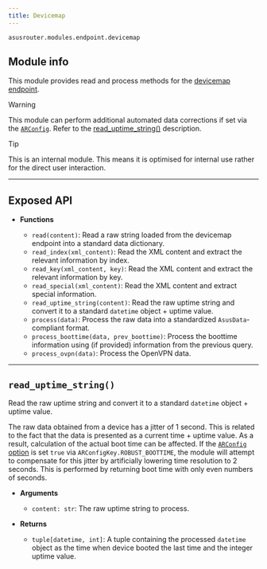 ```yaml
---
title: Devicemap
---
```


`asusrouter.modules.endpoint.devicemap`

## Module info

This module provides read and process methods for the [devicemap endpoint](#).

> [!warning]
> This module can perform additional automated data corrections if set via the [`ARConfig`](/library/config.md). Refer to the [read_uptime_string()](#read-uptime-string) description.

> [!tip]
> This is an internal module. This means it is optimised for internal use rather for the direct user interaction.

---

## Exposed API

- **Functions**

  - `read(content)`: Read a raw string loaded from the devicemap endpoint into a standard data dictionary.
  - `read_index(xml_content)`: Read the XML content and extract the relevant information by index.
  - `read_key(xml_content, key)`: Read the XML content and extract the relevant information by key.
  - `read_special(xml_content)`: Read the XML content and extract special information.
  - `read_uptime_string(content)`: Read the raw uptime string and convert it to a standard `datetime` object + uptime value.
  - `process(data)`: Process the raw data into a standardized `AsusData`-compliant format.
  - `process_boottime(data, prev_boottime)`: Process the boottime information using (if provided) information from the previous query.
  - `process_ovpn(data)`: Process the OpenVPN data.

---

## `read_uptime_string()`

Read the raw uptime string and convert it to a standard `datetime` object + uptime value.

The raw data obtained from a device has a jitter of 1 second. This is related to the fact that the data is presented as a current time + uptime value. As a result, calculation of the actual boot time can be affected. If the [`ARConfig` option](/library/config.md) is set `true` via `ARConfigKey.ROBUST_BOOTTIME`, the module will attempt to compensate for this jitter by artificially lowering time resolution to 2 seconds. This is performed by returning boot time with only even numbers of seconds.

- **Arguments**

  - `content: str`: The raw uptime string to process.

- **Returns**

  - `tuple[datetime, int]`: A tuple containing the processed `datetime` object as the time when device booted the last time and the integer uptime value.
